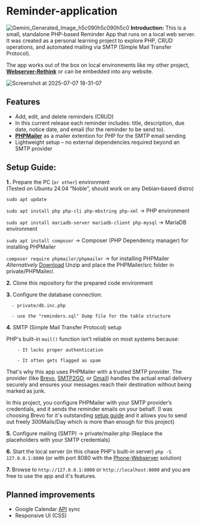 # Reminder-application #
![Gemini_Generated_Image_h5c090h5c090h5c0](https://github.com/user-attachments/assets/07e15e51-c96c-441f-a6b8-f049cc87fad7)
**Introduction:**
This is a small, standalone PHP-based Reminder App that runs on a local web server.  
It was created as a personal learning project to explore PHP, CRUD operations, and automated mailing via SMTP (Simple Mail Transfer Protocol).

The app works out of the box on local environments like my other project, [**Webserver-Rethink**](https://github.com/Tyomus/Webserver-rethink) or can be embedded into any website.

![Screenshot at 2025-07-07 18-31-07](https://github.com/user-attachments/assets/24b807b9-eb16-4bcd-bd33-6074c1c3e912)


## Features ##

- Add, edit, and delete reminders (CRUD)
- In this current release each reminder includes: title, description, due date, notice date, and email (for the reminder to be send to).
- [**PHPMailer**](https://github.com/PHPMailer/PHPMailer) as a mailer extention for PHP for the SMTP email sending
- Lightweight setup – no external dependencies required beyond an SMTP provider

## Setup Guide: ##

**1 .** Prepare the PC (`or other`) environment  
(Tested on Ubuntu 24.04 “Noble”, should work on any Debian‑based distro)

`sudo apt update`

`sudo apt install php php-cli php-mbstring php-xml` -> PHP environment

`sudo apt install mariadb-server mariadb-client php-mysql` -> MariaDB environment

`sudo apt install composer` -> Composer (PHP Dependency manager) for installing PHPMailer

`composer require phpmailer/phpmailer` -> for installing PHPMailer
*Alternatively* [Download](https://github.com/PHPMailer/PHPMailer)
Unzip and place the PHPMailer/src folder in private/PHPMailer/.

**2.** Clone this repository for the prepared code environment

**3.** Configure the database connection:

      - private/db.inc.php
      
      - use the "reminders.sql" Dump file for the table structure
        
**4.** SMTP (Simple Mail Transfer Protocol) setup

PHP's built-in `mail()` function isn't reliable on most systems because:

        - It lacks proper authentication

        - It often gets flagged as spam

That's why this app uses PHPMailer with a trusted SMTP provider.
The provider (like [Brevo](https://developers.brevo.com/docs/smtp-integration), [SMTP2GO](https://www.smtp2go.com/tour/), or [Gmail](https://developers.google.com/workspace/gmail/imap/imap-smtp)) handles the actual email delivery securely and ensures your messages reach their destination without being marked as junk.

In this project, you configure PHPMailer with your SMTP provider’s credentials, and it sends the reminder emails on your behalf.
(I was choosing Brevo for it's outstanding [setup guide](https://developers.brevo.com/docs/smtp-integration) and it allows you to send out freely 300Mails/Day which is more than enough for this project)

**5.** Configure mailing (SMTP)
      -> private/mailer.php (Replace the placeholders with your SMTP credentials)

**6.** Start the local server (in this chase PHP's built-in server)
      `php -S 127.0.0.1:8000` (or with port 8080 with the [Phone-Webserver](https://github.com/Tyomus/Webserver-rethink) solution)

**7.** Browse to `http://127.0.0.1:8000` or `http://localhost:8000` and you are free to use the app and it's features.


## Planned improvements ##

  - Google Calendar [API](https://developers.google.com/workspace/calendar/api/guides/overview) sync
  - Responsive UI (CSS)
